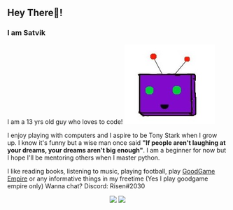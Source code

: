 

## Hey There👋!
### I am Satvik

I am a 13 yrs old guy who loves to code! <img vertical-align="rigt" src="https://github.com/Risen54/Risen54/blob/main/ssbro.jpg">

I enjoy playing with computers and I aspire to be Tony Stark when I grow up. I know it's funny but a wise man once said **"If people aren't laughing at your dreams, your dreams aren't big enough"**. I am a beginner for now but I hope I'll be mentoring others when I master python.

I like reading books, listening to music, playing football, play <a href="https://empire.goodgamestudios.com/">GoodGame Empire</a> or any informative things in my freetime (Yes I play goodgame empire only)
Wanna chat? Discord: Risen#2030

<div align="center">
  <img vertical-align="middle" src="https://github-readme-stats.vercel.app/api?username=Risen54&count_private=true&show_icon=true&theme=dracula">
  <img vertical-align="middle" src="https://github-readme-stats.vercel.app/api/top-langs/?username=Risen54&theme=dracula&hide=C++&layout=compact">
</div>
